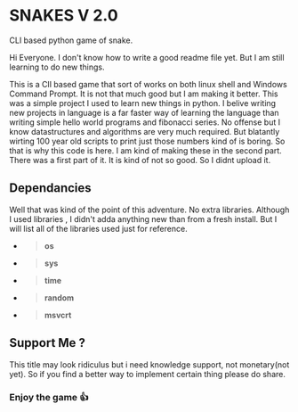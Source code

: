 # SNAKES V 2.0
 CLI based python game of snake.
 
 Hi Everyone. I don't know how to write a good readme file yet. But I am still learning to do new things.
 
 This is a ClI based game that sort of works on both linux shell and Windows Command Prompt. It is not that much good but I am making it better. This was a simple project I used to learn new things in python. I belive writing new projects in language is a far faster way of learning the language than writing simple hello world programs and fibonacci series. No offense but I know datastructures and algorithms are very much required. But blatantly wirting 100 year old scripts to print just those numbers kind of is boring. So that is why this code is here. I am kind of making these in the second part. There was a first part of it. It is kind of not so good. So I didnt upload it.
 
 ## Dependancies
 Well that was kind of the point of this adventure. No extra libraries. Although I used libraries , I didn't adda anything new than from a fresh install. But I will list all of the libraries used just for reference.
 - > __os__
 - > __sys__
 - > __time__
 - > __random__
 - > __msvcrt__
 
 ## Support Me ?
 This title may look ridiculus but i need knowledge support, not monetary(not yet). So if you find a better way to implement certain thing please do share.
 
 
 ### Enjoy the game :+1:
